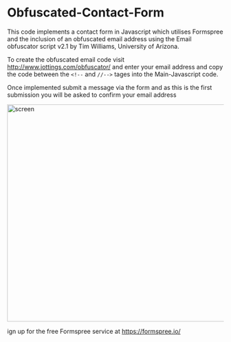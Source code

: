 # Obfuscated-Contact-Form

This code implements a contact form in Javascript which utilises Formspree and the inclusion of an obfuscated email address using the Email obfuscator script v2.1 by Tim Williams, University of Arizona.

To create the obfuscated email code visit http://www.jottings.com/obfuscator/ and enter your email address and copy the code between the `<!--` and `//-->` tages into the Main-Javascript code.

Once implemented submit a message via the form and as this is the first submission you will be asked to confirm your email address

<img class="centerImage" width="506" alt="screen" src="https://user-images.githubusercontent.com/21248753/36389885-baad01fe-1598-11e8-89df-e2bb3674506f.png">

ign up for the free Formspree service at https://formspree.io/
